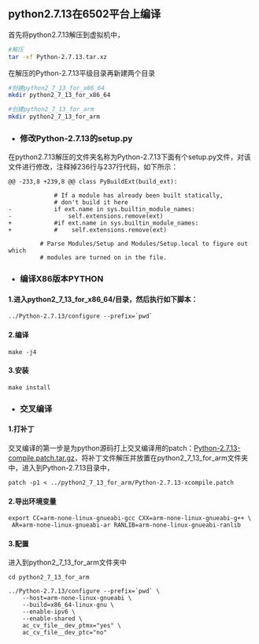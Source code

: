 ## python2.7.13在6502平台上编译

首先将python2.7.13解压到虚拟机中，

```bash
#解压
tar -xf Python-2.7.13.tar.xz
```

在解压的Python-2.7.13平级目录再新建两个目录

```bash
#创建python2_7_13_for_x86_64
mkdir python2_7_13_for_x86_64
```

```bash
#创建python2_7_13_for_arm
mkdir python2_7_13_for_arm
```

* ### 修改Python-2.7.13的setup.py

在python2.7.13解压的文件夹名称为Python-2.7.13下面有个setup.py文件，对该文件进行修改，注释掉236行与237行代码，如下所示：

```
@@ -233,8 +239,8 @@ class PyBuildExt(build_ext):

             # If a module has already been built statically,
             # don't build it here
-            if ext.name in sys.builtin_module_names:
-                self.extensions.remove(ext)
+            #if ext.name in sys.builtin_module_names:
+            #    self.extensions.remove(ext)

         # Parse Modules/Setup and Modules/Setup.local to figure out which
         # modules are turned on in the file.
```

* ### 编译X86版本PYTHON

#### 1.进入python2\_7\_13\_for\_x86\_64/目录，然后执行如下脚本：

    ../Python-2.7.13/configure --prefix=`pwd`

#### 2.编译

```
make -j4
```

#### 3.安装

```
make install
```

* ### 交叉编译

#### 1.打补丁

交叉编译的第一步是为python源码打上交叉编译用的patch：[Python-2.7.13-compile.patch.tar.gz](http://files.cnblogs.com/files/pengdonglin137/Python-2.7.13-xcompile.patch.tar.gz)，将补丁文件解压并放置在python2\_7\_13\_for\_arm文件夹中，进入到Python-2.7.13目录中，

```
patch -p1 < ../python2_7_13_for_arm/Python-2.7.13-xcompile.patch
```

#### 2.导出环境变量

```
export CC=arm-none-linux-gnueabi-gcc CXX=arm-none-linux-gnueabi-g++ \
 AR=arm-none-linux-gnueabi-ar RANLIB=arm-none-linux-gnueabi-ranlib
```

#### 3.配置

进入到python2\_7\_13\_for\_arm文件夹中

    cd python2_7_13_for_arm

    ../Python-2.7.13/configure --prefix=`pwd` \
        --host=arm-none-linux-gnueabi \
        --build=x86_64-linux-gnu \
        --enable-ipv6 \
        --enable-shared \
        ac_cv_file__dev_ptmx="yes" \
        ac_cv_file__dev_ptc="no"



